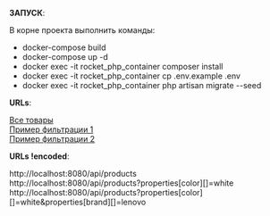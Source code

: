 **ЗАПУСК**: <br>

В корне проекта выполнить команды:
- docker-compose build
- docker-compose up -d
- docker exec -it rocket_php_container composer install
- docker exec -it rocket_php_container cp .env.example .env
- docker exec -it rocket_php_container php artisan migrate --seed

**URLs**: <br>

[Все товары](http://localhost:8080/api/products) <br>
[Пример фильтрации 1](http://localhost:8080/api/products?properties[color][]=white) <br>
[Пример фильтрации 2](http://localhost:8080/api/products?properties[color][]=white&properties[brand][]=lenovo)

**URLs !encoded**: <br>

http://localhost:8080/api/products <br>
http://localhost:8080/api/products?properties[color][]=white <br>
http://localhost:8080/api/products?properties[color][]=white&properties[brand][]=lenovo

